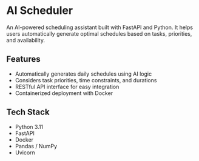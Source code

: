 # AI Scheduler

An AI-powered scheduling assistant built with FastAPI and Python. It helps users automatically generate optimal schedules based on tasks, priorities, and availability.

## Features

- Automatically generates daily schedules using AI logic
- Considers task priorities, time constraints, and durations
- RESTful API interface for easy integration
- Containerized deployment with Docker

## Tech Stack

- Python 3.11
- FastAPI
- Docker
- Pandas / NumPy
- Uvicorn

